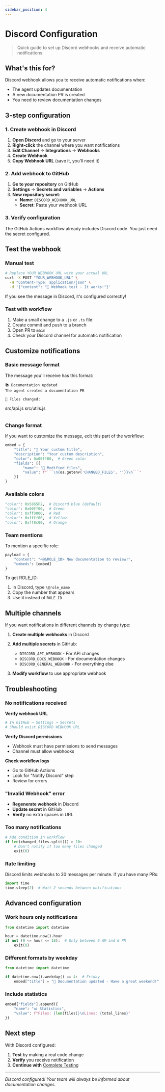 ```yaml
---
sidebar_position: 4
---
```


# Discord Configuration

> Quick guide to set up Discord webhooks and receive automatic notifications.

## What's this for?

Discord webhook allows you to receive automatic notifications when:
- The agent updates documentation
- A new documentation PR is created
- You need to review documentation changes

## 3-step configuration

### 1. Create webhook in Discord

1. **Open Discord** and go to your server
2. **Right-click** the channel where you want notifications
3. **Edit Channel** → **Integrations** → **Webhooks**
4. **Create Webhook**
5. **Copy Webhook URL** (save it, you'll need it)

### 2. Add webhook to GitHub

1. **Go to your repository** on GitHub
2. **Settings** → **Secrets and variables** → **Actions**
3. **New repository secret**:
   - **Name**: `DISCORD_WEBHOOK_URL`
   - **Secret**: Paste your webhook URL

### 3. Verify configuration

The GitHub Actions workflow already includes Discord code. You just need the secret configured.

## Test the webhook

### Manual test

```bash
# Replace YOUR_WEBHOOK_URL with your actual URL
curl -X POST "YOUR_WEBHOOK_URL" \
  -H "Content-Type: application/json" \
  -d '{"content": "🧪 Webhook test - It works!"}'
```

If you see the message in Discord, it's configured correctly!

### Test with workflow

1. Make a small change to a `.js` or `.ts` file
2. Create commit and push to a branch
3. Open PR to `main`
4. Check your Discord channel for automatic notification

## Customize notifications

### Basic message format

The message you'll receive has this format:

```
📚 Documentation updated
The agent created a documentation PR

📄 Files changed:
```
src/api.js
src/utils.js
```
```

### Change format

If you want to customize the message, edit this part of the workflow:

```python title="In .github/workflows/docusaurus-auto-docs.yml"
embed = {
    "title": "🤖 Your custom title",
    "description": "Your custom description",
    "color": 0x00ff00,  # Green color
    "fields": [{
        "name": "📂 Modified files",
        "value": f"```\n{os.getenv('CHANGED_FILES', '')}\n```"
    }]
}
```

### Available colors

```python
"color": 0x5865F2,  # Discord blue (default)
"color": 0x00ff00,  # Green
"color": 0xff0000,  # Red
"color": 0xffff00,  # Yellow
"color": 0xff8c00,  # Orange
```

### Team mentions

To mention a specific role:

```python
payload = {
    "content": "<@&ROLE_ID> New documentation to review!",
    "embeds": [embed]
}
```

To get ROLE_ID:
1. In Discord, type `\@role_name`
2. Copy the number that appears
3. Use it instead of `ROLE_ID`

## Multiple channels

If you want notifications in different channels by change type:

1. **Create multiple webhooks** in Discord
2. **Add multiple secrets** in GitHub:
   - `DISCORD_API_WEBHOOK` - For API changes
   - `DISCORD_DOCS_WEBHOOK` - For documentation changes
   - `DISCORD_GENERAL_WEBHOOK` - For everything else

3. **Modify workflow** to use appropriate webhook

## Troubleshooting

### No notifications received

**Verify webhook URL**
```bash
# In GitHub → Settings → Secrets
# Should exist DISCORD_WEBHOOK_URL
```

**Verify Discord permissions**
- Webhook must have permissions to send messages
- Channel must allow webhooks

**Check workflow logs**
- Go to GitHub Actions
- Look for "Notify Discord" step
- Review for errors

### "Invalid Webhook" error

- **Regenerate webhook** in Discord
- **Update secret** in GitHub
- **Verify** no extra spaces in URL

### Too many notifications

```python
# Add condition in workflow
if len(changed_files.split()) > 10:
    # Don't notify if too many files changed
    exit(0)
```

### Rate limiting

Discord limits webhooks to 30 messages per minute. If you have many PRs:

```python
import time
time.sleep(2)  # Wait 2 seconds between notifications
```

## Advanced configuration

### Work hours only notifications

```python
from datetime import datetime

hour = datetime.now().hour
if not (9 <= hour <= 18):  # Only between 9 AM and 6 PM
    exit(0)
```

### Different formats by weekday

```python
from datetime import datetime

if datetime.now().weekday() == 4:  # Friday
    embed["title"] = "🎉 Documentation updated - Have a great weekend!"
```

### Include statistics

```python
embed["fields"].append({
    "name": "📊 Statistics",
    "value": f"Files: {len(files)}\nLines: {total_lines}"
})
```

## Next step

With Discord configured:

1. **Test** by making a real code change
2. **Verify** you receive notification
3. **Continue with** [Complete Testing](/docs/setup/testing)

---

*Discord configured! Your team will always be informed about documentation changes.*